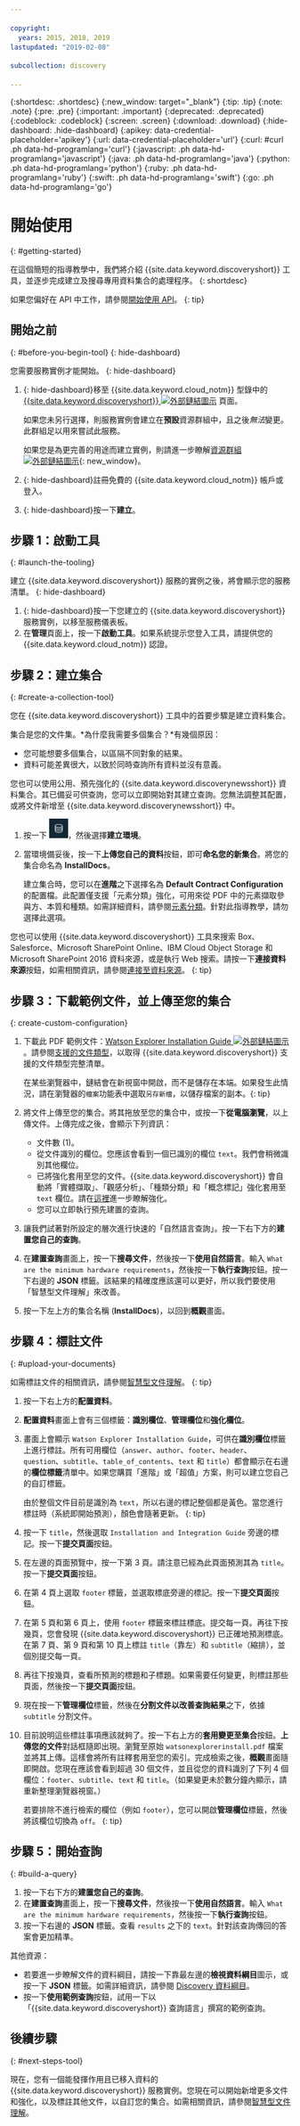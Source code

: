 ```yaml
---

copyright:
  years: 2015, 2018, 2019
lastupdated: "2019-02-08"

subcollection: discovery

---
```


{:shortdesc: .shortdesc}
{:new_window: target="_blank"}
{:tip: .tip}
{:note: .note}
{:pre: .pre}
{:important: .important}
{:deprecated: .deprecated}
{:codeblock: .codeblock}
{:screen: .screen}
{:download: .download}
{:hide-dashboard: .hide-dashboard}
{:apikey: data-credential-placeholder='apikey'}
{:url: data-credential-placeholder='url'}
{:curl: #curl .ph data-hd-programlang='curl'}
{:javascript: .ph data-hd-programlang='javascript'}
{:java: .ph data-hd-programlang='java'}
{:python: .ph data-hd-programlang='python'}
{:ruby: .ph data-hd-programlang='ruby'}
{:swift: .ph data-hd-programlang='swift'}
{:go: .ph data-hd-programlang='go'}

# 開始使用
{: #getting-started}

在這個簡短的指導教學中，我們將介紹 {{site.data.keyword.discoveryshort}} 工具，並逐步完成建立及搜尋專用資料集合的處理程序。
{: shortdesc}

如果您偏好在 API 中工作，請參閱[開始使用 API](/docs/services/discovery?topic=discovery-gs-api#gs-api)。
{: tip}

## 開始之前
{: #before-you-begin-tool}
{: hide-dashboard}

您需要服務實例才能開始。
{: hide-dashboard}

1.  {: hide-dashboard}移至 {{site.data.keyword.cloud_notm}} 型錄中的 [{{site.data.keyword.discoveryshort}} ![外部鏈結圖示](../../icons/launch-glyph.svg "外部鏈結圖示")](https://{DomainName}/catalog/services/discovery) 頁面。

    如果您未另行選擇，則服務實例會建立在**預設**資源群組中，且之後*無法*變更。此群組足以用來嘗試此服務。

    如果您是為更完善的用途而建立實例，則請進一步瞭解[資源群組 ![外部鏈結圖示](../../icons/launch-glyph.svg "外部鏈結圖示")](https://{DomainName}/docs/resources/bestpractice_rgs.html#bp_resourcegroups){: new_window}。
1.  {: hide-dashboard}註冊免費的 {{site.data.keyword.cloud_notm}} 帳戶或登入。
1.  {: hide-dashboard}按一下**建立**。

## 步驟 1：啟動工具
{: #launch-the-tooling}

建立 {{site.data.keyword.discoveryshort}} 服務的實例之後，將會顯示您的服務清單。
{: hide-dashboard}

1.  {: hide-dashboard}按一下您建立的 {{site.data.keyword.discoveryshort}} 服務實例，以移至服務儀表板。
1.  在**管理**頁面上，按一下**啟動工具**。如果系統提示您登入工具，請提供您的 {{site.data.keyword.cloud_notm}} 認證。

<!-- To do: Add screenshot for developer console -->

## 步驟 2：建立集合
{: #create-a-collection-tool}

您在 {{site.data.keyword.discoveryshort}} 工具中的首要步驟是建立資料集合。

集合是您的文件集。*為什麼我需要多個集合？*有幾個原因：

- 您可能想要多個集合，以區隔不同對象的結果。
- 資料可能差異很大，以致於同時查詢所有資料並沒有意義。

您也可以使用公用、預先強化的 {{site.data.keyword.discoverynewsshort}} 資料集合。其已備妥可供查詢，您可以立即開始對其建立查詢。您無法調整其配置，或將文件新增至 {{site.data.keyword.discoverynewsshort}} 中。

1.  按一下 ![環境詳細資料](images/env_icon.png)<!-- {width="20" height="20" style="padding-left:5px;padding-right:5px;"} -->，然後選擇**建立環境**。
1.  當環境備妥後，按一下**上傳您自己的資料**按鈕，即可**命名您的新集合**。將您的集合命名為 **InstallDocs**。

    建立集合時，您可以在**進階**之下選擇名為 **Default Contract Configuration** 的配置檔。此配置僅支援「元素分類」強化，可用來從 PDF 中的元素擷取參與方、本質和種類。如需詳細資料，請參閱[元素分類](/docs/services/discovery?topic=discovery-element-classification#element-collection)。針對此指導教學，請勿選擇此選項。

您也可以使用 {{site.data.keyword.discoveryshort}} 工具來搜索 Box、Salesforce、Microsoft SharePoint Online、IBM Cloud Object Storage 和 Microsoft SharePoint 2016 資料來源，或是執行 Web 搜索。請按一下**連接資料來源**按鈕，如需相關資訊，請參閱[連接至資料來源](/docs/services/discovery?topic=discovery-sources#sources)。
{: tip}

## 步驟 3：下載範例文件，並上傳至您的集合
{: create-custom-configuration}

1.  下載此 PDF 範例文件：<a target="_blank" href="https://watson-developer-cloud.github.io/doc-tutorial-downloads/discovery/watsonexplorerinstall.pdf" download>Watson Explorer Installation Guide <img src="../../icons/launch-glyph.svg" alt="外部鏈結圖示" title="外部鏈結圖示"></a>。請參閱[支援的文件類型](/docs/services/discovery?topic=discovery-sdu#doctypes)，以取得 {{site.data.keyword.discoveryshort}} 支援的文件類型完整清單。 

    在某些瀏覽器中，鏈結會在新視窗中開啟，而不是儲存在本端。如果發生此情況，請在瀏覽器的`檔案`功能表中選取`另存新檔`，以儲存檔案的副本。{: tip}

1.  將文件上傳至您的集合。將其拖放至您的集合中，或按一下**從電腦瀏覽**，以上傳文件。上傳完成之後，會顯示下列資訊：
    -  文件數 (1)。
    -  從文件識別的欄位。您應該會看到一個已識別的欄位 `text`。我們會稍微識別其他欄位。
    -  已將強化套用至您的文件。{{site.data.keyword.discoveryshort}} 會自動將「實體擷取」、「觀感分析」、「種類分類」和「概念標記」強化套用至 `text` 欄位。請在[這裡](/docs/services/discovery?topic=discovery-configservice#adding-enrichments)進一步瞭解強化。 
    -  您可以立即執行預先建置的查詢。
1.  讓我們試著對所設定的層次進行快速的「自然語言查詢」。按一下右下方的**建置您自己的查詢**。
1.  在**建置查詢**畫面上，按一下**搜尋文件**，然後按一下**使用自然語言**。輸入 `What are the minimum hardware requirements`，然後按一下**執行查詢**按鈕。按一下右邊的 **JSON** 標籤。該結果的精確度應該還可以更好，所以我們要使用「智慧型文件理解」來改善。
1.  按一下左上方的集合名稱 (**InstallDocs**)，以回到**概觀**畫面。  
 
## 步驟 4：標註文件
{: #upload-your-documents}

如需標註文件的相關資訊，請參閱[智慧型文件理解](/docs/services/discovery?topic=discovery-sdu#sdu)。
{: tip}

1.  按一下右上方的**配置資料**。 
1.  **配置資料**畫面上會有三個標籤：**識別欄位**、**管理欄位**和**強化欄位**。
1.  畫面上會顯示 `Watson Explorer Installation Guide`，可供在**識別欄位**標籤上進行標註。所有可用欄位（`answer`、`author`、`footer`、`header`、`question`、`subtitle`、`table_of_contents`、`text` 和 `title`）都會顯示在右邊的**欄位標籤**清單中。如果您購買「進階」或「超值」方案，則可以建立您自己的自訂標籤。

    由於整個文件目前是識別為 `text`，所以右邊的標記整個都是黃色。當您進行標註時（系統即開始預測），顏色會隨著更新。
    {: tip}

1.  按一下 `title`，然後選取 `Installation and Integration Guide` 旁邊的標記。按一下**提交頁面**按鈕。
1.  在左邊的頁面預覽中，按一下第 3 頁。請注意已經為此頁面預測其為 `title`。按一下**提交頁面**按鈕。
1.  在第 4 頁上選取 `footer` 標籤，並選取標底旁邊的標記。按一下**提交頁面**按鈕。
1.  在第 5 頁和第 6 頁上，使用 `footer` 標籤來標註標底。提交每一頁。再往下按幾頁，您會發現 {{site.data.keyword.discoveryshort}} 已正確地預測標底。在第 7 頁、第 9 頁和第 10 頁上標註 `title`（靠左）和 `subtitle`（縮排），並個別提交每一頁。
1.  再往下按幾頁，查看所預測的標題和子標題。如果需要任何變更，則標註那些頁面，然後按一下**提交頁面**按鈕。
1.  現在按一下**管理欄位**標籤，然後在**分割文件以改善查詢結果**之下，依據 `subtitle` 分割文件。 
1.  目前說明這些標註事項應該就夠了。按一下右上方的**套用變更至集合**按鈕。**上傳您的文件**對話框隨即出現。瀏覽至原始 `watsonexplorerinstall.pdf` 檔案並將其上傳。這樣會將所有註釋套用至您的索引。完成檢索之後，**概觀**畫面隨即開啟。您現在應該會看到超過 30 個文件，並且從您的資料識別了下列 4 個欄位：`footer`、`subtitle`、`text` 和 `title`。（如果變更未於數分鐘內顯示，請重新整理瀏覽器視窗。）

    若要排除不進行檢索的欄位（例如 `footer`），您可以開啟**管理欄位**標籤，然後將該欄位切換為 `off`。
    {: tip}

## 步驟 5：開始查詢
{: #build-a-query}

1.  按一下右下方的**建置您自己的查詢**。
1.  在**建置查詢**畫面上，按一下**搜尋文件**，然後按一下**使用自然語言**。輸入 `What are the minimum hardware requirements`，然後按一下**執行查詢**按鈕。 
1.  按一下右邊的 **JSON** 標籤。查看 `results` 之下的 `text`。針對該查詢傳回的答案會更加精準。

其他資源：
-  若要進一步瞭解文件的資料綱目，請按一下靠最左邊的**檢視資料綱目**圖示，或按一下 **JSON** 標籤。如需詳細資訊，請參閱 [Discovery 資料綱目](/docs/services/discovery?topic=discovery-query-concepts#discovery-schema)。
-  按一下**使用範例查詢**按鈕，試用一下以「{{site.data.keyword.discoveryshort}} 查詢語言」撰寫的範例查詢。

## 後續步驟
{: #next-steps-tool}

現在，您有一個能發揮作用且已移入資料的 {{site.data.keyword.discoveryshort}} 服務實例。您現在可以開始新增更多文件和強化，以及標註其他文件，以自訂您的集合。如需相關資訊，請參閱[智慧型文件理解](/docs/services/discovery?topic=discovery-sdu#sdu)。
